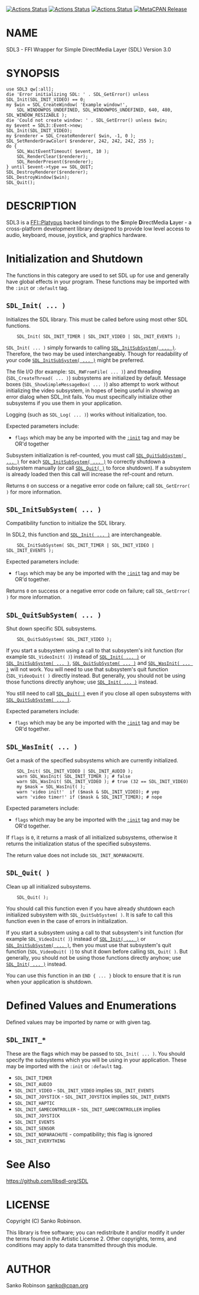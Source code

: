 [![Actions Status](https://github.com/sanko/SDL3.pm/actions/workflows/linux.yaml/badge.svg)](https://github.com/sanko/SDL3.pm/actions) [![Actions Status](https://github.com/sanko/SDL3.pm/actions/workflows/windows.yaml/badge.svg)](https://github.com/sanko/SDL3.pm/actions) [![Actions Status](https://github.com/sanko/SDL3.pm/actions/workflows/osx.yaml/badge.svg)](https://github.com/sanko/SDL3.pm/actions) [![MetaCPAN Release](https://badge.fury.io/pl/SDL3.svg)](https://metacpan.org/release/SDL3)
# NAME

SDL3 - FFI Wrapper for Simple DirectMedia Layer (SDL) Version 3.0

# SYNOPSIS

    use SDL3 qw[:all];
    die 'Error initializing SDL: ' . SDL_GetError() unless SDL_Init(SDL_INIT_VIDEO) == 0;
    my $win = SDL_CreateWindow( 'Example window!',
        SDL_WINDOWPOS_UNDEFINED, SDL_WINDOWPOS_UNDEFINED, 640, 480, SDL_WINDOW_RESIZABLE );
    die 'Could not create window: ' . SDL_GetError() unless $win;
    my $event = SDL3::Event->new;
    SDL_Init(SDL_INIT_VIDEO);
    my $renderer = SDL_CreateRenderer( $win, -1, 0 );
    SDL_SetRenderDrawColor( $renderer, 242, 242, 242, 255 );
    do {
        SDL_WaitEventTimeout( $event, 10 );
        SDL_RenderClear($renderer);
        SDL_RenderPresent($renderer);
    } until $event->type == SDL_QUIT;
    SDL_DestroyRenderer($renderer);
    SDL_DestroyWindow($win);
    SDL_Quit();

# DESCRIPTION

SDL3 is a [FFI::Platypus](https://metacpan.org/pod/FFI%3A%3APlatypus) backed bindings to the **S**imple **D**irectMedia
**L**ayer - a cross-platform development library designed to provide low level
access to audio, keyboard, mouse, joystick, and graphics hardware.

# Initialization and Shutdown

The functions in this category are used to set SDL up for use and generally
have global effects in your program. These functions may be imported with the
`:init` or `:default` tag.

## `SDL_Init( ... )`

Initializes the SDL library. This must be called before using most other SDL
functions.

        SDL_Init( SDL_INIT_TIMER | SDL_INIT_VIDEO | SDL_INIT_EVENTS );

`SDL_Init( ... )` simply forwards to calling [`SDL_InitSubSystem( ...
)`](#sdl_initsubsystem). Therefore, the two may be used
interchangeably. Though for readability of your code [`SDL_InitSubSystem(
... )`](#sdl_initsubsystem) might be preferred.

The file I/O (for example: `SDL_RWFromFile( ... )`) and threading
(`SDL_CreateThread( ... )`) subsystems are initialized by default. Message
boxes (`SDL_ShowSimpleMessageBox( ... )`) also attempt to work without
initializing the video subsystem, in hopes of being useful in showing an error
dialog when SDL\_Init fails. You must specifically initialize other subsystems
if you use them in your application.

Logging (such as `SDL_Log( ... )`) works without initialization, too.

Expected parameters include:

- `flags` which may be any be imported with the [`:init`](https://metacpan.org/pod/SDL3%3A%3AEnum#init) tag and may be OR'd together

Subsystem initialization is ref-counted, you must call [`SDL_QuitSubSystem(
... )`](#sdl_quitsubsystem) for each [`SDL_InitSubSystem( ...
)`](#sdl_initsubsystem) to correctly shutdown a subsystem manually
(or call [`SDL_Quit( )`](#sdl_quit) to force shutdown). If a
subsystem is already loaded then this call will increase the ref-count and
return.

Returns `0` on success or a negative error code on failure; call
`SDL_GetError( )` for more information.

## `SDL_InitSubSystem( ... )`

Compatibility function to initialize the SDL library.

In SDL2, this function and [`SDL_Init( ... )`](#sdl_init) are
interchangeable.

        SDL_InitSubSystem( SDL_INIT_TIMER | SDL_INIT_VIDEO | SDL_INIT_EVENTS );

Expected parameters include:

- `flags` which may be any be imported with the [`:init`](https://metacpan.org/pod/SDL3%3A%3AEnum#init) tag and may be OR'd together.

Returns `0` on success or a negative error code on failure; call
`SDL_GetError( )` for more information.

## `SDL_QuitSubSystem( ... )`

Shut down specific SDL subsystems.

        SDL_QuitSubSystem( SDL_INIT_VIDEO );

If you start a subsystem using a call to that subsystem's init function (for
example `SDL_VideoInit( )`) instead of [`SDL_Init( ... )`](#sdl_init) or [`SDL_InitSubSystem( ... )`](#sdl_initsubsystem), [`SDL_QuitSubSystem( ... )`](#sdl_quitsubsystem) and [`SDL_WasInit( ... )`](#sdl_wasinit) will not work. You will need to
use that subsystem's quit function (`SDL_VideoQuit( )` directly instead. But
generally, you should not be using those functions directly anyhow; use [`SDL_Init( ... )`](#sdl_init) instead.

You still need to call [`SDL_Quit( )`](#sdl_quit) even if you close
all open subsystems with [`SDL_QuitSubSystem( ... )`](#sdl_quitsubsystem).

Expected parameters include:

- `flags` which may be any be imported with the [`:init`](https://metacpan.org/pod/SDL3%3A%3AEnum#init) tag and may be OR'd together.

## `SDL_WasInit( ... )`

Get a mask of the specified subsystems which are currently initialized.

        SDL_Init( SDL_INIT_VIDEO | SDL_INIT_AUDIO );
        warn SDL_WasInit( SDL_INIT_TIMER ); # false
        warn SDL_WasInit( SDL_INIT_VIDEO ); # true (32 == SDL_INIT_VIDEO)
        my $mask = SDL_WasInit( );
        warn 'video init!'  if ($mask & SDL_INIT_VIDEO); # yep
        warn 'video timer!' if ($mask & SDL_INIT_TIMER); # nope

Expected parameters include:

- `flags` which may be any be imported with the [`:init`](https://metacpan.org/pod/SDL3%3A%3AEnum#init) tag and may be OR'd together.

If `flags` is `0`, it returns a mask of all initialized subsystems, otherwise
it returns the initialization status of the specified subsystems.

The return value does not include `SDL_INIT_NOPARACHUTE`.

## `SDL_Quit( )`

Clean up all initialized subsystems.

        SDL_Quit( );

You should call this function even if you have already shutdown each
initialized subsystem with `SDL_QuitSubSystem( )`. It is safe to call this
function even in the case of errors in initialization.

If you start a subsystem using a call to that subsystem's init function (for
example `SDL_VideoInit( )`) instead of [`SDL_Init( ... )`](#sdl_init) or [`SDL_InitSubSystem( ... )`](#sdl_initsubsystem), then
you must use that subsystem's quit function (`SDL_VideoQuit( )`) to shut it
down before calling `SDL_Quit( )`. But generally, you should not be using
those functions directly anyhow; use [`SDL_Init( ... )`](#sdl_init) instead.

You can use this function in an `END { ... }` block to ensure that it is run
when your application is shutdown.

# Defined Values and Enumerations

Defined values may be imported by name or with given tag.

## `SDL_INIT_*`

These are the flags which may be passed to `SDL_Init( ... )`.  You should
specify the subsystems which you will be using in your application. These may
be imported with the `:init` or `:default` tag.

- `SDL_INIT_TIMER`
- `SDL_INIT_AUDIO`
- `SDL_INIT_VIDEO` - `SDL_INIT_VIDEO` implies `SDL_INIT_EVENTS`
- `SDL_INIT_JOYSTICK` - `SDL_INIT_JOYSTICK` implies `SDL_INIT_EVENTS`
- `SDL_INIT_HAPTIC`
- `SDL_INIT_GAMECONTROLLER` - `SDL_INIT_GAMECONTROLLER` implies `SDL_INIT_JOYSTICK`
- `SDL_INIT_EVENTS`
- `SDL_INIT_SENSOR`
- `SDL_INIT_NOPARACHUTE` - compatibility; this flag is ignored
- `SDL_INIT_EVERYTHING`

# See Also

https://github.com/libsdl-org/SDL

# LICENSE

Copyright (C) Sanko Robinson.

This library is free software; you can redistribute it and/or modify it under
the terms found in the Artistic License 2. Other copyrights, terms, and
conditions may apply to data transmitted through this module.

# AUTHOR

Sanko Robinson <sanko@cpan.org>
